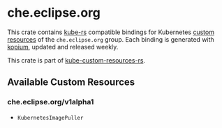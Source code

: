 <!--
SPDX-FileCopyrightText: The kube-custom-resources-rs Authors
SPDX-License-Identifier: 0BSD
 -->

# che.eclipse.org

This crate contains [kube-rs](https://kube.rs/) compatible bindings for Kubernetes [custom resources](https://kubernetes.io/docs/tasks/extend-kubernetes/custom-resources/custom-resource-definitions/) of the `che.eclipse.org` group. Each binding is generated with [kopium](https://github.com/kube-rs/kopium), updated and released weekly.

This crate is part of [kube-custom-resources-rs](https://github.com/metio/kube-custom-resources-rs).

## Available Custom Resources

### che.eclipse.org/v1alpha1
- `KubernetesImagePuller`
